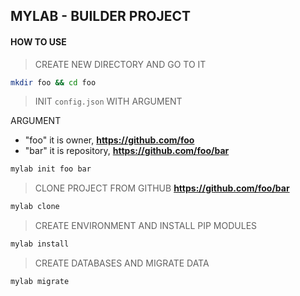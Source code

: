 ## MYLAB - BUILDER PROJECT

#### HOW TO USE

> CREATE NEW DIRECTORY AND GO TO IT

```bash
mkdir foo && cd foo
```



> INIT ```config.json``` WITH ARGUMENT

ARGUMENT
- "foo" it is owner, **https://github.com/foo**
- "bar" it is repository, **https://github.com/foo/bar**

```bash
mylab init foo bar
```



> CLONE PROJECT FROM GITHUB **https://github.com/foo/bar**

```bash
mylab clone
```



> CREATE ENVIRONMENT AND INSTALL PIP MODULES

```bash
mylab install
```



> CREATE DATABASES AND MIGRATE DATA

```bash
mylab migrate
```
